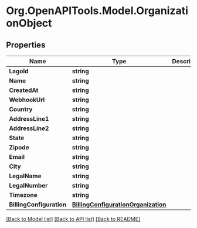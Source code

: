 
# Org.OpenAPITools.Model.OrganizationObject

## Properties

Name | Type | Description | Notes
------------ | ------------- | ------------- | -------------
**LagoId** | **string** |  | [optional] 
**Name** | **string** |  | [optional] 
**CreatedAt** | **string** |  | [optional] 
**WebhookUrl** | **string** |  | [optional] 
**Country** | **string** |  | [optional] 
**AddressLine1** | **string** |  | [optional] 
**AddressLine2** | **string** |  | [optional] 
**State** | **string** |  | [optional] 
**Zipode** | **string** |  | [optional] 
**Email** | **string** |  | [optional] 
**City** | **string** |  | [optional] 
**LegalName** | **string** |  | [optional] 
**LegalNumber** | **string** |  | [optional] 
**Timezone** | **string** |  | [optional] 
**BillingConfiguration** | [**BillingConfigurationOrganization**](BillingConfigurationOrganization.md) |  | [optional] 

[[Back to Model list]](../README.md#documentation-for-models)
[[Back to API list]](../README.md#documentation-for-api-endpoints)
[[Back to README]](../README.md)

